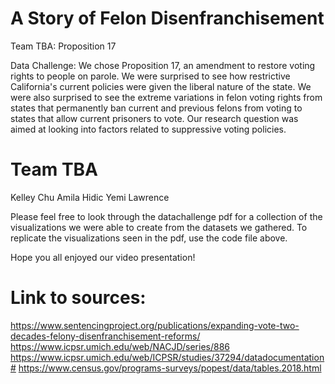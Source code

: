 # A Story of Felon Disenfranchisement
Team TBA: Proposition 17

Data Challenge: We chose Proposition 17, an amendment to restore voting rights to people on parole. We were surprised to see how restrictive California's current policies were given the liberal nature of the state. We were also surprised to see the extreme variations in felon voting rights from states that permanently ban current and previous felons from voting to states that allow current prisoners to vote. Our research question was aimed at looking into factors related to suppressive voting policies. 

# Team TBA 
Kelley Chu
Amila Hidic
Yemi Lawrence

Please feel free to look through the datachallenge pdf for a collection of the visualizations we were able to create from the datasets we gathered. To replicate the visualizations seen in the pdf, use the code file above.

Hope you all enjoyed our video presentation!

# Link to sources:
https://www.sentencingproject.org/publications/expanding-vote-two-decades-felony-disenfranchisement-reforms/
https://www.icpsr.umich.edu/web/NACJD/series/886
https://www.icpsr.umich.edu/web/ICPSR/studies/37294/datadocumentation#
https://www.census.gov/programs-surveys/popest/data/tables.2018.html
